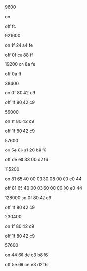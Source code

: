 9600

on


off
fc

921600

on
1f 24 a4 fe

off
0f ca 88 ff


19200
on
8a fe

off
0a ff

38400

on
0f 80 42 c9

off
1f 80 42 c9


56000

on
1f 80 42 c9

off
1f 80 42 c9

57600

on
5e 66 a1 20 b8 f6

off
de e8 33 00 d2 f6


115200

on
81 65 40 00 03 30 08 00 00 e0 44

off
81 65 40 00 03 60 00 00 00 e0 44

128000
on
0f 80 42 c9

off
1f 80 42 c9

230400

on
1f 80 42 c9

off
1f 80 42 c9

57600

on
44 66 de c3 b8 f6

off
5e 66 ce e3 d2 f6

